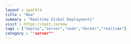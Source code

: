 ```yaml
---
layout : sparkle
title : "Now"
summary : "Realtime Global Deployments"
visit : https://zeit.co/now
tags : ["deploy","server","node","docker","realtime"]
category : ""server""
---
```

